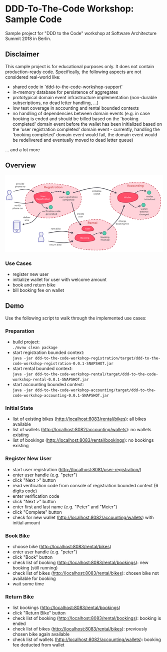# DDD-To-The-Code Workshop: Sample Code

Sample project for "DDD to the Code" workshop at Software Architecture Summit 2018 in Berlin.

## Disclaimer

This sample project is for educational purposes only. It does not contain production-ready code. Specifically, the 
following aspects are not considered real-world like:
 
- shared code in 'ddd-to-the-code-workshop-support'
- in-memory database for persistence of aggregates
- prototypical domain event infrastructure implementation (non-durable subscriptions, no dead letter handling, ...)
- low test coverage in accounting and rental bounded contexts
- no handling of dependencies between domain events (e.g. in case booking is ended and should be billed
based on the 'booking completed' domain event before the wallet has been initialized based on the 'user registration 
completed' domain event - currently, handling the 'booking completed' domain event would fail, the domain event would
be redelivered and eventually moved to dead letter queue)

... and a lot more


## Overview

![Bounded Contexts and Use Cases](docs/bounded-context-and-use-cases.png)

### Use Cases
- register new user
- initialize wallet for user with welcome amount
- book and return bike
- bill booking fee on wallet


## Demo

Use the following script to walk through the implemented use cases:

### Preparation
- build project:  
  `./mvnw clean package`
- start registration bounded context:   
  `java -jar ddd-to-the-code-workshop-registration/target/ddd-to-the-code-workshop-registration-0.0.1-SNAPSHOT.jar`
- start rental bounded context:  
  `java -jar ddd-to-the-code-workshop-rental/target/ddd-to-the-code-workshop-rental-0.0.1-SNAPSHOT.jar`
- start accounting bounded context:  
  `java -jar ddd-to-the-code-workshop-accounting/target/ddd-to-the-code-workshop-accounting-0.0.1-SNAPSHOT.jar`

### Initial State
- list of existing bikes (<http://localhost:8083/rental/bikes>): all bikes available 
- list of wallets (<http://localhost:8082/accounting/wallets>): no wallets existing
- list of bookings (<http://localhost:8083/rental/bookings>): no bookings existing

### Register New User
- start user registration (<http://localhost:8081/user-registration/>)
- enter user handle (e.g. "peter")
- click "Next >" button
- read verification code from console of registration bounded context (6 digits code)
- enter verification code
- click "Next >" button
- enter first and last name (e.g. "Peter" and "Meier")
- click "Complete" button
- check for new wallet (<http://localhost:8082/accounting/wallets>) with initial amount

### Book Bike
- choose bike (<http://localhost:8083/rental/bikes>)
- enter user handle (e.g. "peter")
- click "Book" button
- check list of booking (<http://localhost:8083/rental/bookings>): new booking (still running)
- check list of bikes (<http://localhost:8083/rental/bikes>): chosen bike not available for booking
- wait some time

### Return Bike
- list bookings (<http://localhost:8083/rental/bookings>)
- click "Return Bike" button
- check list of booking (<http://localhost:8083/rental/bookings>): booking is ended
- check list of bikes (<http://localhost:8083/rental/bikes>): previously chosen bike again available
- check list of wallets (<http://localhost:8082/accounting/wallets>): booking fee deducted from wallet
